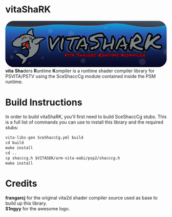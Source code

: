 # vitaShaRK
![vitaShaRK](./vitashark.svg)
**vita** **Sha**ders **R**untime **K**ompiler is a runtime shader compiler library for PSVITA/PSTV using the SceShaccCg module contained inside the PSM runtime.

# Build Instructions
In order to build vitaShaRK, you'll first need to build SceShaccCg stubs. This is a full list of commands you can use to install this library and the required stubs:
```
vita-libs-gen SceShaccCg.yml build
cd build
make install
cd ..
cp shacccg.h $VITASDK/arm-vita-eabi/psp2/shacccg.h
make install
```


# Credits

**frangarcj** for the original vita2d shader compiler source used as base to build up this library.<br>
**S1ngyy** for the awesome logo.
